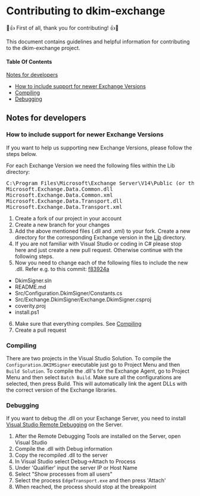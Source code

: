 # Contributing to dkim-exchange

:tada::+1: First of all, thank you for contributing! :+1::tada:

This document contains guidelines and helpful information for contributing to the dkim-exchange project.

#### Table Of Contents

[Notes for developers](#nodes-for-developers)
  * [How to include support for newer Exchange Versions](#how-to-include-support-for-newer-exchange-versions)
  * [Compiling](#compiling)
  * [Debugging](#debugging)


## Notes for developers

### How to include support for newer Exchange Versions

If you want to help us supporting new Exchange Versions, please follow the steps below.

For each Exchange Version we need the following files within the Lib directory:
<pre>
C:\Program Files\Microsoft\Exchange Server\V14\Public (or the corresponding directory for your version)
Microsoft.Exchange.Data.Common.dll
Microsoft.Exchange.Data.Common.xml
Microsoft.Exchange.Data.Transport.dll
Microsoft.Exchange.Data.Transport.xml
</pre>

1. Create a fork of our project in your account
2. Create a new branch for your changes
3. Add the above mentioned files (.dll and .xml) to your fork. Create a new directory for the corresponding Exchange version in the [Lib](https://github.com/Pro/dkim-exchange/tree/master/Lib) directory.
4. If you are not familiar with Visual Studio or coding in C# please stop here and just create a new pull request. Otherwise continue with the following steps.
5. Now you need to change each of the following files to include the new .dll. Refer e.g. to this commit: [f83924a](https://github.com/Pro/dkim-exchange/commit/f83924a3b9fef6c0dfd1b85526f6182207bac55b)
 * DkimSigner.sln
 * README.md
 * Src/Configuration.DkimSigner/Constants.cs
 * Src/Exchange.DkimSigner/Exchange.DkimSigner.csproj
 * coverity.proj
 * install.ps1
6. Make sure that everything compiles. See [Compiling](#compiling)
7. Create a pull request


### Compiling

There are two projects in the Visual Studio Solution.
To compile the `Configuration.DKIMSigner` executable just go to Project Menu and then `Build Solution`.
To compile the .dll's for the Exchange Agent, go to Project Menu and then select  `Batch Build`. Make sure all the configurations are selected, then press Build. This will automatically link the agent DLLs with the correct version of the Exchange libraries.


### Debugging
If you want to debug the .dll on your Exchange Server, you need to install [Visual Studio Remote Debugging](http://msdn.microsoft.com/en-us/library/vstudio/bt727f1t.aspx) on the Server.

1. After the Remote Debugging Tools are installed on the Server, open Visual Studio
2. Compile the .dll with Debug information
3. Copy the recompiled .dll to the server
4. In Visual Studio select Debug->Attach to Process
5. Under 'Qualifier' input the server IP or Host Name
6. Select "Show processes from all users"
7. Select the process `EdgeTransport.exe` and then press 'Attach'
8. When reached, the process should stop at the breakpoint
